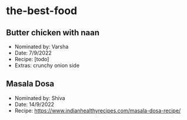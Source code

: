 # the-best-food

## Butter chicken with naan

- Nominated by: Varsha
- Date: 7/9/2022
- Recipe: [todo]
- Extras: crunchy onion side

## Masala Dosa

- Nominated by: Shiva
- Date: 14/9/2022
- Recipe: https://www.indianhealthyrecipes.com/masala-dosa-recipe/
